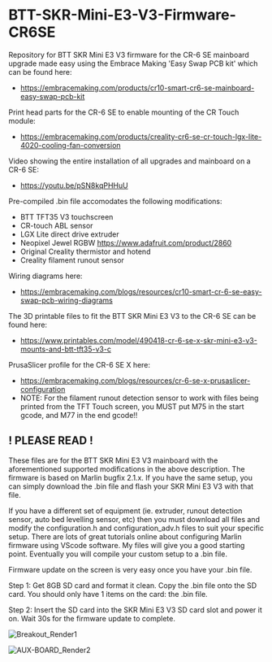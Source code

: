 # BTT-SKR-Mini-E3-V3-Firmware-CR6SE
Repository for BTT SKR Mini E3 V3 firmware for the CR-6 SE mainboard upgrade made easy using the Embrace Making 'Easy Swap PCB kit' which can be found here:

* https://embracemaking.com/products/cr10-smart-cr6-se-mainboard-easy-swap-pcb-kit

Print head parts for the CR-6 SE to enable mounting of the CR Touch module:

* https://embracemaking.com/products/creality-cr6-se-cr-touch-lgx-lite-4020-cooling-fan-conversion

Video showing the entire installation of all upgrades and mainboard on a CR-6 SE:

* https://youtu.be/pSN8kqPHHuU

Pre-compiled .bin file accomodates the following modifications:

* BTT TFT35 V3 touchscreen
* CR-touch ABL sensor
* LGX Lite direct drive extruder
* Neopixel Jewel RGBW https://www.adafruit.com/product/2860
* Original Creality thermistor and hotend
* Creality filament runout sensor

Wiring diagrams here:

* https://embracemaking.com/blogs/resources/cr10-smart-cr-6-se-easy-swap-pcb-wiring-diagrams

The 3D printable files to fit the BTT SKR Mini E3 V3 to the CR-6 SE can be found here:

* https://www.printables.com/model/490418-cr-6-se-x-skr-mini-e3-v3-mounts-and-btt-tft35-v3-c

PrusaSlicer profile for the CR-6 SE X here:

* https://embracemaking.com/blogs/resources/cr-6-se-x-prusaslicer-configuration
* NOTE: For the filament runout detection sensor to work with files being printed from the TFT Touch screen, you MUST put M75 in the start gcode, and M77 in the end gcode!!

## **! PLEASE READ !**

These files are for the BTT SKR Mini E3 V3 mainboard with the aforementioned supported modifications in the above description. The firmware is based on Marlin bugfix 2.1.x. If you have the same setup, you can simply download the .bin file and flash your SKR Mini E3 V3 with that file.

If you have a different set of equipment (ie. extruder, runout detection sensor, auto bed levelling sensor, etc) then you must download all files and modify the configuration.h and configuration_adv.h files to suit your specific setup. There are lots of great tutorials online about configuring Marlin firmware using VScode software. My files will give you a good starting point. Eventually you will compile your custom setup to a .bin file.

Firmware update on the screen is very easy once you have your .bin file.
  
Step 1: Get 8GB SD card and format it clean. Copy the .bin file onto the SD card. You should only have 1 items on the card: the .bin file.
  
Step 2: Insert the SD card into the SKR Mini E3 V3 SD card slot and power it on. Wait 30s for the firmware update to complete.


![Breakout_Render1](https://user-images.githubusercontent.com/109498075/224583184-0bb8151a-3680-42a4-bcc2-7355593700b0.JPG)

![AUX-BOARD_Render2](https://user-images.githubusercontent.com/109498075/224583201-adb482dd-7fab-422b-b6c1-a3909e319aaf.JPG)
